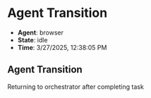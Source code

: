 # Agent Transition

- **Agent**: browser
- **State**: idle
- **Time**: 3/27/2025, 12:38:05 PM

## Agent Transition

Returning to orchestrator after completing task

